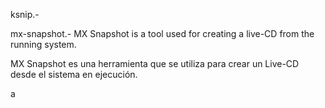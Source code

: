





ksnip.- 

mx-snapshot.- MX Snapshot is a tool used for creating a live-CD from the running system.

MX Snapshot es una herramienta que se utiliza para crear un Live-CD desde el sistema en ejecución.



a



